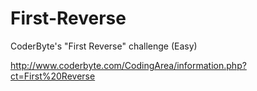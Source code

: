 First-Reverse
=============

CoderByte's "First Reverse" challenge (Easy)

http://www.coderbyte.com/CodingArea/information.php?ct=First%20Reverse

